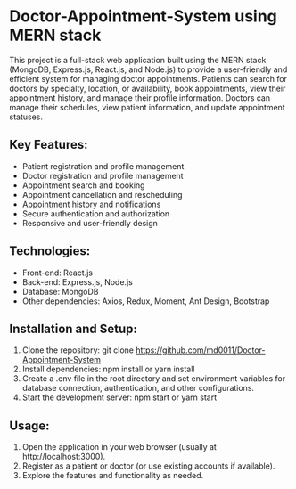 # Doctor-Appointment-System using MERN stack

This project is a full-stack web application built using the MERN stack (MongoDB, Express.js, React.js, and Node.js) to provide a user-friendly and efficient system for managing doctor appointments. Patients can search for doctors by specialty, location, or availability, book appointments, view their appointment history, and manage their profile information. Doctors can manage their schedules, view patient information, and update appointment statuses.

## Key Features:

- Patient registration and profile management
- Doctor registration and profile management
- Appointment search and booking
- Appointment cancellation and rescheduling
- Appointment history and notifications
- Secure authentication and authorization
- Responsive and user-friendly design

## Technologies:

- Front-end: React.js
- Back-end: Express.js, Node.js
- Database: MongoDB
- Other dependencies: Axios, Redux, Moment, Ant Design, Bootstrap

## Installation and Setup:

1. Clone the repository: git clone https://github.com/md0011/Doctor-Appointment-System
2. Install dependencies: npm install or yarn install
3. Create a .env file in the root directory and set environment variables for database connection, authentication, and other configurations.
4. Start the development server: npm start or yarn start

## Usage:

1. Open the application in your web browser (usually at http://localhost:3000).
2. Register as a patient or doctor (or use existing accounts if available).
3. Explore the features and functionality as needed.
